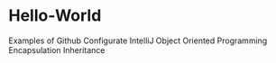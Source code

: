 # Hello-World
Examples of Github
Configurate IntelliJ
Object Oriented Programming
Encapsulation
Inheritance
